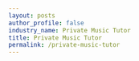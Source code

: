 ```yaml
---
layout: posts 
author_profile: false 
industry_name: Private Music Tutor
title: Private Music Tutor
permalink: /private-music-tutor
---
```

